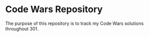 # Code Wars Repository

The purpose of this repository is to track my Code Wars solutions throughout 301.